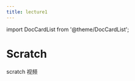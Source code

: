 ```yaml
---
title: lecture1
---
```


import DocCardList from '@theme/DocCardList';

# Scratch
scratch 视频

<iframe src="//https://player.bilibili.com/player.html?aid=277746636&bvid=BV17c411f78k&cid=1311465503&p=1&high_quality=1" scrolling="no" border="0" frameborder="no" framespacing="0" allowfullscreen="true"> </iframe>


<DocCardList />